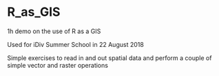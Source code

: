 # R_as_GIS
1h demo on the use of R as a GIS

Used for iDiv Summer School in 22 August 2018

Simple exercises to read in and out spatial data and perform a couple of simple vector and raster operations
